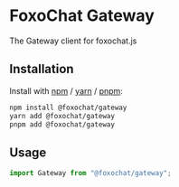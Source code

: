 # FoxoChat Gateway

The Gateway client for foxochat.js

## Installation

Install with [npm](https://www.npmjs.com/) / [yarn](https://yarnpkg.com) / [pnpm](https://pnpm.js.org/):

```sh
npm install @foxochat/gateway
yarn add @foxochat/gateway
pnpm add @foxochat/gateway
```

## Usage

```ts
import Gateway from "@foxochat/gateway";
```

